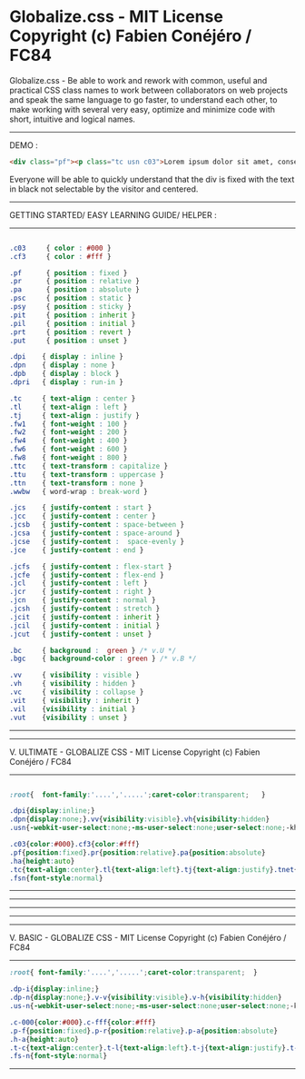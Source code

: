 # Globalize.css - MIT License Copyright (c) Fabien Conéjéro / FC84
Globalize.css - Be able to work and rework with common, useful and practical CSS class names to work between collaborators on web projects and speak the same language to go faster, to understand each other, to make working with several very easy, optimize and minimize code with short, intuitive and logical names.
_____________________________________

DEMO :
```html
<div class="pf"><p class="tc usn c03">Lorem ipsum dolor sit amet, consectetur adipiscing elit.</p></div>
```
Everyone will be able to quickly understand that the div is fixed with the text in black not selectable by the visitor and centered.
_ _ _ _ _ _ _ _ _ _ _ _ _ _ _ _ _ _  _ 

GETTING STARTED/ EASY LEARNING GUIDE/ HELPER :
_ _ _ _ _ _ _ _ _ _ _ _ _ _ _ _ _ _  _ 
```css

.c03     { color : #000 }
.cf3     { color : #fff }

.pf      { position : fixed }
.pr      { position : relative }
.pa      { position : absolute }
.psc     { position : static }
.psy     { position : sticky }
.pit     { position : inherit }
.pil     { position : initial }
.prt     { position : revert }
.put     { position : unset }

.dpi    { display : inline }
.dpn    { display : none }
.dpb    { display : block }
.dpri   { display : run-in }

.tc     { text-align : center }
.tl     { text-align : left }
.tj     { text-align : justify }
.fw1    { font-weight : 100 }
.fw2    { font-weight : 200 }
.fw4    { font-weight : 400 }
.fw6    { font-weight : 600 }
.fw8    { font-weight : 800 }
.ttc    { text-transform : capitalize }
.ttu    { text-transform : uppercase }
.ttn    { text-transform : none }
.wwbw   { word-wrap : break-word }

.jcs    { justify-content : start }
.jcc    { justify-content : center }
.jcsb   { justify-content : space-between }
.jcsa   { justify-content : space-around }
.jcse   { justify-content :  space-evenly }
.jce    { justify-content : end }

.jcfs   { justify-content : flex-start }
.jcfe   { justify-content : flex-end }
.jcl    { justify-content : left }
.jcr    { justify-content : right }
.jcn    { justify-content : normal }
.jcsh   { justify-content : stretch }
.jcit   { justify-content : inherit }
.jcil   { justify-content : initial }
.jcut   { justify-content : unset }

.bc     { background :  green } /* v.U */
.bgc    { background-color : green } /* v.B */

.vv     { visibility : visible }
.vh     { visibility : hidden }
.vc     { visibility : collapse }
.vit    { visibility : inherit }
.vil    {visibility : initial }
.vut    {visibility : unset }
```
_ _ _ _ _ _ _ _ _ _ _ _ _ _ _ _ _ _  _ 

 ____________________________________

V. ULTIMATE - GLOBALIZE CSS  -  MIT License Copyright (c) Fabien Conéjéro / FC84
____________________________________
```css

:root{  font-family:'....','.....';caret-color:transparent;   }

.dpi{display:inline;}
.dpn{display:none;}.vv{visibility:visible}.vh{visibility:hidden}
.usn{-webkit-user-select:none;-ms-user-select:none;user-select:none;-khtml-user-select:none;-moz-user-select:none}

.c03{color:#000}.cf3{color:#fff}
.pf{position:fixed}.pr{position:relative}.pa{position:absolute}
.ha{height:auto}
.tc{text-align:center}.tl{text-align:left}.tj{text-align:justify}.tnet{-webkit-font-smoothing:antialiased;-moz-osx-font-smoothing:grayscale}
.fsn{font-style:normal}
```
____________________________________
____________________________________
____________________________________
____________________________________
____________________________________

V. BASIC - GLOBALIZE CSS  - MIT License Copyright (c) Fabien Conéjéro / FC84  
____________________________________
```css
:root{ font-family:'....','.....';caret-color:transparent;  }

.dp-i{display:inline;}
.dp-n{display:none;}.v-v{visibility:visible}.v-h{visibility:hidden}
.us-n{-webkit-user-select:none;-ms-user-select:none;user-select:none;-khtml-user-select:none;-moz-user-select:none}

.c-000{color:#000}.c-fff{color:#fff}
.p-f{position:fixed}.p-r{position:relative}.p-a{position:absolute}
.h-a{height:auto}
.t-c{text-align:center}.t-l{text-align:left}.t-j{text-align:justify}.t-net{-webkit-font-smoothing:antialiased;-moz-osx-font-smoothing:grayscale}
.fs-n{font-style:normal}
```
____________________________________
